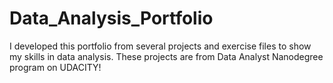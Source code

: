 # Data_Analysis_Portfolio
I developed this portfolio from several projects and exercise files to show my skills in data analysis.
These projects are from Data Analyst Nanodegree program on UDACITY!
